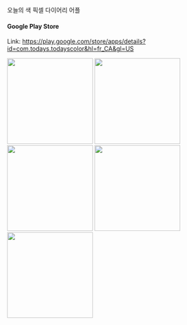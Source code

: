 오늘의 색
픽셀 다이어리 어플

#### Google Play Store
Link: https://play.google.com/store/apps/details?id=com.todays.todayscolor&hl=fr_CA&gl=US

<img width="200px" src="https://user-images.githubusercontent.com/53163222/103657434-42961280-4fad-11eb-82ae-19fb013fef6e.png">
<img width="200px" src="https://user-images.githubusercontent.com/53163222/103657517-59d50000-4fad-11eb-813e-35246ae3f7e9.png">
<img width="200px" src="https://user-images.githubusercontent.com/53163222/103657529-5ccff080-4fad-11eb-896a-b6aca0f692b8.png">
<img width="200px" src="https://user-images.githubusercontent.com/53163222/103657544-60637780-4fad-11eb-96c7-e516e669005b.png">
<img width="200px" src="https://user-images.githubusercontent.com/53163222/103657561-66595880-4fad-11eb-962a-dc99edb1378a.png">


